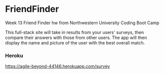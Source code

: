 # FriendFinder
Week 13 Friend Finder hw from Northwestern University Coding Boot Camp

This full-stack site will take in results from your users' surveys, then compare their answers with those from other users. The app will then display the name and picture of the user with the best overall match.

### Heroku
https://agile-beyond-44146.herokuapp.com/survey
